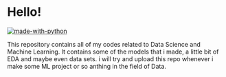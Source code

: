 # Hello!

[![made-with-python](https://img.shields.io/badge/Made%20with-Python-1f425f.svg)](https://www.python.org/)

This repository contains all of my codes related to Data Science and Machine Learning. It contains some of the models that i made, a little bit of EDA and maybe even data sets. i will try and upload this repo whenever i make some ML project or so anthing in the field of Data.
